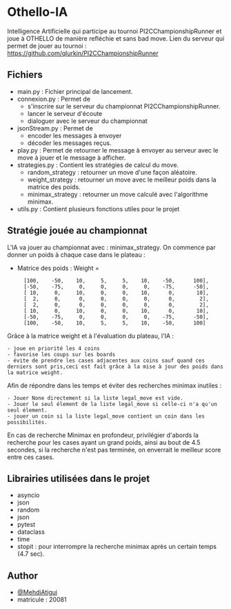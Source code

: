 
# Othello-IA

Intelligence Artificielle qui participe au tournoi PI2CChampionshipRunner et joue à OTHELLO de manière refléchie et sans bad move. 
Lien du serveur qui permet de jouer au tournoi : https://github.com/qlurkin/PI2CChampionshipRunner

## Fichiers

 - main.py : Fichier principal de lancement.
 - connexion.py : Permet de 
    - s'inscrire sur le serveur du championnat PI2CChampionshipRunner.
    - lancer le serveur d'écoute
    - dialoguer avec le serveur du championnat
 - jsonStream.py : Permet de 
    - encoder les messages à envoyer
    - décoder les messages reçus.
 - play.py : Permet de retourner le message à envoyer au serveur avec le move à jouer et le message à afficher.
 - strategies.py : Contient les stratégies de calcul du move.
    - random_strategy : retourner un move d'une façon aléatoire.
    - weight_strategy : retourner un move avec le meilleur poids dans la matrice des poids.
    - minimax_strategy : retourner un move calculé avec l'algorithme minimax.
 - utils.py : Contient plusieurs fonctions utiles pour le projet

## Stratégie jouée au championnat
L'IA va jouer au championnat avec : minimax_strategy.
On commence par donner un poids à chaque case dans le plateau :
- Matrice des poids : Weight = 

        [100,    -50,    10,     5,     5,    10,    -50,      100],
        [-50,    -75,     0,     0,     0,     0,    -75,      -50],
        [ 10,     0,     10,     0,     0,    10,      0,       10],
        [  2,     0,      0,     0,     0,     0,      0,        2],
        [  2,     0,      0,     0,     0,     0,      0,        2],
        [ 10,     0,     10,     0,     0,    10,      0,       10],
        [-50,    -75,     0,     0,     0,     0,    -75,      -50],
        [100,    -50,    10,     5,     5,    10,    -50,      100]
   

Grâce à la matrice weight et à l'évaluation du plateau, l'IA :

    - joue en priorité les 4 coins
    - favorise les coups sur les boards
    - évite de prendre les cases adjacentes aux coins sauf quand ces derniers sont pris,ceci est fait grâce à la mise à jour des poids dans la matrice weight.

Afin de répondre dans les temps et éviter des recherches minimax inutiles :

    - Jouer None directement si la liste legal_move est vide.
    - Jouer le seul élement de la liste legal_move si celle-ci n'a qu'un seul élement.
    - jouer un coin si la liste legal_move contient un coin dans les possibilités.

En cas de recherche Minimax en profondeur, privilégier d'abords la recherche pour les cases ayant un grand poids, ainsi au bout de 4.5 secondes, si la recherche n'est pas terminée, on enverrait le meilleur score entre ces cases.

## Librairies utilisées dans le projet
- asyncio
- json
- random
- json
- pytest
- dataclass
- time
- stopit : pour interrompre la recherche minimax après un certain temps (4.7 sec).

## Author
- [@MehdiAtigui](https://github.com/mehdiatigui/othello-IA)
- matricule : 20081



